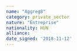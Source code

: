 ```yaml
---
name: "Aggreg8"
category: private_sector
nature: "Entreprise"
nationality: HUN
alliance: 
date_signed: '2018-11-12'
---
```

    